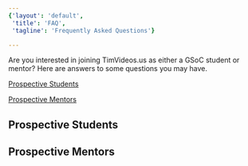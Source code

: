 ```yaml
---
{'layout': 'default', 
 'title': 'FAQ',
 'tagline': 'Frequently Asked Questions'}

---
```

Are you interested in joining TimVideos.us as either a GSoC student or mentor?  Here are answers to some questions you may have. 

[Prospective Students](#prospective-students)

[Prospective Mentors](#prospective-mentors)

## Prospective Students 



## Prospective Mentors 
